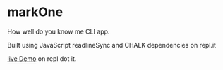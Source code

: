 # markOne

How well do you know me CLI app.

Built using JavaScript readlineSync and CHALK dependencies on repl.it

[live Demo]() on repl dot it.
